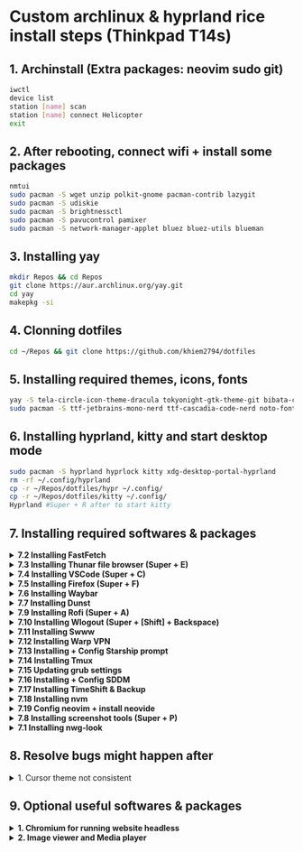 # Custom archlinux & hyprland rice install steps (Thinkpad T14s)

## 1. Archinstall (Extra packages: neovim sudo git)

```bash
iwctl
device list
station [name] scan
station [name] connect Helicopter
exit
```

## 2. After rebooting, connect wifi + install some packages

```bash
nmtui
sudo pacman -S wget unzip polkit-gnome pacman-contrib lazygit
sudo pacman -S udiskie
sudo pacman -S brightnessctl 
sudo pacman -S pavucontrol pamixer
sudo pacman -S network-manager-applet bluez bluez-utils blueman
```

## 3. Installing yay

```bash
mkdir Repos && cd Repos
git clone https://aur.archlinux.org/yay.git
cd yay
makepkg -si
```

## 4. Clonning dotfiles

```bash
cd ~/Repos && git clone https://github.com/khiem2794/dotfiles
```

## 5. Installing required themes, icons, fonts

```bash
yay -S tela-circle-icon-theme-dracula tokyonight-gtk-theme-git bibata-cursor-theme-bin ttf-mapple
sudo pacman -S ttf-jetbrains-mono-nerd ttf-cascadia-code-nerd noto-fonts-emoji
```

## 6. Installing hyprland, kitty and start desktop mode

```bash
sudo pacman -S hyprland hyprlock kitty xdg-desktop-portal-hyprland
rm -rf ~/.config/hyprland
cp -r ~/Repos/dotfiles/hypr ~/.config/
cp -r ~/Repos/dotfiles/kitty ~/.config/
Hyprland #Super + R after to start kitty
```

## 7. Installing required softwares & packages

<details>
  <summary><b>7.2 Installing FastFetch</b></summary>

  ```bash
    sudo pacman -S fastfetch imagemagick
    cp ~/Repos/dotfiles/fastfetch ~/.config/
  ```

</details>

<details>
  <summary><b>7.3 Installing Thunar file browser (Super + E)</b></summary>

  ```bash
    sudo pacman -S thunar gvfs
  ```

</details>

<details>
  <summary><b>7.4 Installing VSCode (Super + C)</b></summary>

  ```bash
    yay -S visual-studio-code-bin
    cp ~/Repos/dotfiles/Code ~/.config/
    #install tokyonight theme
  ```

</details>

<details>
  <summary><b>7.5 Installing Firefox (Super + F)</b></summary>

- Enable toolkit.legacyUserProfileCustomizations.stylesheets
- Copy <https://gist.github.com/khiem2794/4c8cd1e43c5bdf6c630cc314c55201e9>

  ```bash
    sudo pacman -S firefox
  ```

</details>

<details>
  <summary><b>7.6 Installing Waybar</b></summary>

  ```bash
    sudo pacman -S waybar
    cp ~/Repos/dotfiles/Code ~/.config/
  ```

</details>

<details>
  <summary><b>7.7 Installing Dunst</b></summary>

  ```bash
    sudo pacman -S dunst libnotify
    cp ~/Repos/dotfiles/dunst ~/.config/
  ```

</details>

<details>
  <summary><b>7.9 Installing Rofi (Super + A)</b></summary>

  ```bash
    yay -S rofi-lbonn-wayland-git
    cp ~/Repos/dotfiles/rofi ~/.config/
  ```

</details>

<details>
  <summary><b>7.10 Installing Wlogout (Super + [Shift] + Backspace)</b></summary>

  ```bash
    yay -S wlogout
    cp ~/Repos/dotfiles/wlogout ~/.config/
  ```

</details>

<details>
  <summary><b>7.11 Installing Swww</b></summary>

  ```bash
    yay -S swww
    mkdir ~/Pictures
    mkdir ~/Pictures/Wallpapers #Download and put wallpapers here
  ```

</details>

<details>
  <summary><b>7.12 Installing Warp VPN</b></summary>

  ```bash
    yay -S cloudflare-warp-bin 
    sudo systemctl enable warp-svc
    warp-cli connect
  ```

</details>

<details>
  <summary><b>7.13 Installing + Config Starship prompt</b></summary>

  ```bash
  sudo pacman -S starship
  echo "export STARSHIP_CONFIG=~/.config/starship/starship.toml" >> ~/.bashrc
  echo "eval \"\$(starship init bash)\"" >> ~/.bashrc
  rm ~/.config/starship.toml
  cp ~/Repos/dotfiles/starship ~/.config/
  ```

</details>

<details>
  <summary><b>7.14 Installing Tmux</b></summary>

  ```bash
    sudo pacman -S tmux
    cp ~/Repos/dotfiles/tmux ~/.config/
  ```

</details>

<details>
  <summary><b>7.15 Updating grub settings</b></summary>

  ```bash
    sudo nvim /etc/defaut/grub
    sudo grub-mkconfig -o /boot/grub/grub.cfg
  ```

</details>

<details>
  <summary><b>7.16 Installing + Config SDDM</b></summary>

  ```bash
    sudo pacman -S sddm
    yay -S sddm-theme-corners-git
    sudo cp /usr/lib/sddm/sddm.conf.d/default.conf /etc/sddm.conf
    sudo nvim /etc/sddm.conf #change theme to corners
    sudo nvim /usr/share/sddm/themes/corners/theme.conf #change background
    sudo systemctl enable sddm 
  ```

</details>

<details>
  <summary><b>7.17 Installing TimeShift & Backup</b></summary>

  ```bash
    sudo pacman -S timeshift
    sudo -E timeshift-launcher
    sudo nvim /usr/share/applications/timeshift-gtk.desktop #fixing launcher
  ```

</details>

<details>
  <summary><b>7.18 Installing nvm</b></summary>

  ```bash
    curl -o- https://raw.githubusercontent.com/nvm-sh/nvm/v0.39.7/install.sh | bash
    nvm install --lts
  ```

</details>

<details>
  <summary><b>7.19 Config neovim + install neovide</b></summary>

  ```bash
    git clone https:// github.com/khiem2794/nvim-config ~/.config/nvim
    sudo pacman -S neovide
  ```

</details>

<details>
  <summary><b>7.8 Installing screenshot tools (Super + P)</b></summary>

  ```bash
    sudo pacman -S slurp swappy cliphist
    yay -S grimblast-git
  ```

</details>

<details>
  <summary><b>7.1 Installing nwg-look</b></summary>

  ```bash
    sudo pacman -S nwg-look
    nwg-look
  ```

</details>

## 8. Resolve bugs might happen after

<details>
  <summary>1. Cursor theme not consistent</summary>

  Checking <https://wiki.archlinux.org/title/Cursor_themes#Configuration> and apply system-wide change.

</details>

## 9. Optional useful softwares & packages

<details>
  <summary><b>1. Chromium for running website headless</b></summary>

  ```bash
    sudo pacman -S chromium
    chromium --app=https://chat.openai.com
  ```

</details>

<details>
  <summary><b>2. Image viewer and Media player</b></summary>

  ```bash
    sudo pacman -S imv mpv
  ```

</details>
